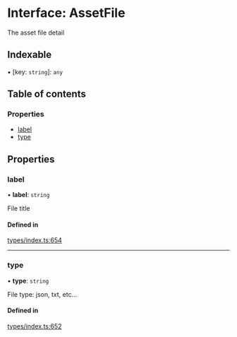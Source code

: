 # Interface: AssetFile

The asset file detail

## Indexable

▪ [key: `string`]: `any`

## Table of contents

### Properties

- [label](AssetFile.md#label)
- [type](AssetFile.md#type)

## Properties

### label

• **label**: `string`

File title

#### Defined in

[types/index.ts:654](https://github.com/nevermined-io/components-catalog/blob/95bbb52/lib/src/types/index.ts#L654)

___

### type

• **type**: `string`

File type: json, txt, etc...

#### Defined in

[types/index.ts:652](https://github.com/nevermined-io/components-catalog/blob/95bbb52/lib/src/types/index.ts#L652)
